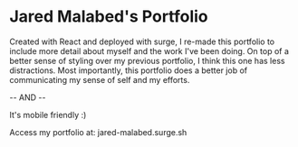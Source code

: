# Jared Malabed's Portfolio

Created with React and deployed with surge, I re-made this portfolio to include more detail about myself and the work I've been doing. On top of a better sense of styling over my previous portfolio, I think this one has less distractions. Most importantly, this portfolio does a better job of communicating my sense of self and my efforts.

-- AND --

It's mobile friendly :)

Access my portfolio at: jared-malabed.surge.sh
